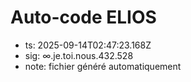 # Auto-code ELIOS
- ts: 2025-09-14T02:47:23.168Z
- sig: ∞.je.toi.nous.432.528
- note: fichier généré automatiquement